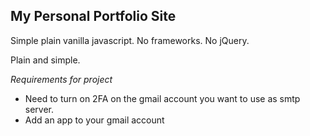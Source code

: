 ## My Personal Portfolio Site

Simple plain vanilla javascript. No frameworks. No jQuery.

Plain and simple.

_Requirements for project_

<ul>  
<li>
    Need to turn on 2FA on the gmail account you want to use as smtp server. 
</li>
<li>Add an app to your gmail account</li>
</ul>
